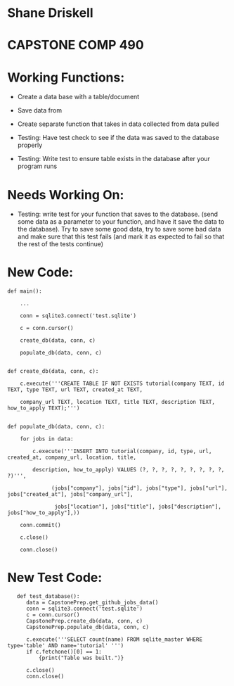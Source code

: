 # Shane Driskell
# CAPSTONE COMP 490

# Working Functions:

- Create a data base with a table/document

- Save data from 

- Create separate function that takes in data collected from data pulled

- Testing: Have test check to see if the data was saved to the database properly

- Testing: Write test to ensure table exists in the database after your program runs

# Needs Working On: 

- Testing: write test for your function that saves to the database. (send some data as a parameter to your function, and have it save the data to the database). Try to save some good data, try to save some bad data and make sure that this test fails (and mark it as expected to fail so that the rest of the tests continue)


# New Code:

    def main():

        ...    
    
        conn = sqlite3.connect('test.sqlite')
    
        c = conn.cursor()
    
        create_db(data, conn, c)
    
        populate_db(data, conn, c)
    
    
    def create_db(data, conn, c):

        c.execute('''CREATE TABLE IF NOT EXISTS tutorial(company TEXT, id TEXT, type TEXT, url TEXT, created_at TEXT,
    
        company_url TEXT, location TEXT, title TEXT, description TEXT, how_to_apply TEXT);''')


    def populate_db(data, conn, c):

        for jobs in data:
    
            c.execute('''INSERT INTO tutorial(company, id, type, url, created_at, company_url, location, title,
        
            description, how_to_apply) VALUES (?, ?, ?, ?, ?, ?, ?, ?, ?, ?)''',
        
                  (jobs["company"], jobs["id"], jobs["type"], jobs["url"], jobs["created_at"], jobs["company_url"],
                  
                   jobs["location"], jobs["title"], jobs["description"], jobs["how_to_apply"],))
                       
        conn.commit()
    
        c.close()
    
        conn.close()
        
   
   # New Test Code:
       def test_database():
          data = CapstonePrep.get_github_jobs_data()
          conn = sqlite3.connect('test.sqlite')
          c = conn.cursor()
          CapstonePrep.create_db(data, conn, c)
          CapstonePrep.populate_db(data, conn, c)

          c.execute('''SELECT count(name) FROM sqlite_master WHERE type='table' AND name='tutorial' ''')
          if c.fetchone()[0] == 1:
              {print("Table was built.")}

          c.close()
          conn.close()

